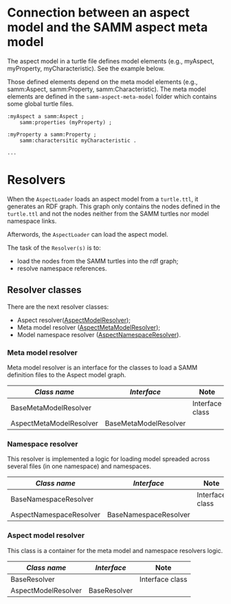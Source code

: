 # Connection between an aspect model and the SAMM aspect meta model

The aspect model in a turtle file defines model elements (e.g., myAspect, myProperty, myCharacteristic). 
See the example below.

Those defined elements depend on the meta model elements (e.g., samm:Aspect, samm:Property, samm:Characteristic). 
The meta model elements are defined in the `samm-aspect-meta-model` folder which contains some global turtle files. 

```
:myAspect a samm:Aspect ;
    samm:properties (myProperty) ;

:myProperty a samm:Property ;
    samm:charactersitic myCharacteristic .

...
```

# Resolvers

When the `AspectLoader` loads an aspect model from a `turtle.ttl`, it generates an RDF graph.
This graph only contains the nodes defined in the `turtle.ttl` and not the nodes neither from the SAMM turtles 
nor model namespace links.

Afterwords, the `AspectLoader` can load the aspect model.

The task of the `Resolver(s)` is to:
- load the nodes from the SAMM turtles into the rdf graph;
- resolve namespace references.

## Resolver classes

There are the next resolver classes:
- Aspect resolver([AspectModelResolver](base.py));
- Meta model resolver ([AspectMetaModelResolver](meta_model.py));
- Model namespace resolver ([AspectNamespaceResolver](namespace.py)).

### Meta model resolver 

Meta model resolver is an interface for the classes to load a SAMM definition files to the Aspect model graph.

| *Class name*            | *Interface*           | Note            |
|-------------------------|-----------------------|-----------------|
| BaseMetaModelResolver   |                       | Interface class |
| AspectMetaModelResolver | BaseMetaModelResolver |                 |

### Namespace resolver 

This resolver is implemented a logic for loading model spreaded across several files (in one namespace) and namespaces.

| *Class name*            | *Interface*           | Note            |
|-------------------------|-----------------------|-----------------|
| BaseNamespaceResolver   |                       | Interface class |
| AspectNamespaceResolver | BaseNamespaceResolver |                 |

### Aspect model resolver

This class is a container for the meta model and namespace resolvers logic.

| *Class name*        | *Interface*   | Note            |
|---------------------|---------------|-----------------|
| BaseResolver        |               | Interface class |
| AspectModelResolver | BaseResolver  |                 |
